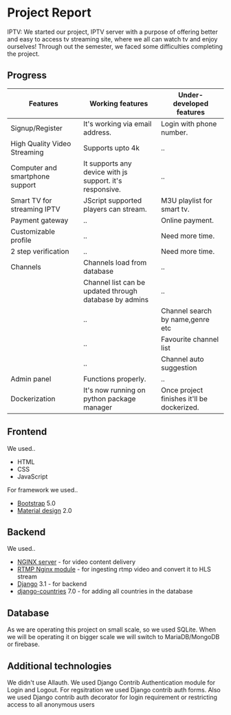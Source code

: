 # Project Report

IPTV:
We started our project, IPTV server with a purpose of offering better and easy to access tv streaming site, where we all can watch tv and enjoy ourselves! Through out the semester, we faced some difficulties completing the project.

## Progress

|Features|Working features|Under-developed features|
|-|-|-|
|Signup/Register|It's working via email address.| Login with phone number.|
|High Quality Video Streaming | Supports upto 4k |..| 
|Computer and smartphone support| It supports any device with js support. it's responsive.|.. |
|Smart TV for streaming IPTV|JScript supported players can stream.|M3U playlist for smart tv.|
|Payment gateway|..|Online payment.|
|Customizable profile|..|Need more time.|
|2 step verification|..|Need more time.|
|Channels|Channels load from database|..|
||Channel list can be updated through database by admins|..|
||..|Channel search by name,genre etc|
||..|Favourite channel list|
||..|Channel auto suggestion|
|Admin panel|Functions properly.|..|
|Dockerization| It's now running on python package manager|Once project finishes it'll be dockerized.|

## Frontend
We used..
- HTML
- CSS
- JavaScript

For framework we used..
- [Bootstrap](https://getbootstrap.com/) 5.0
- [Material design](https://mdbootstrap.com/) 2.0

## Backend
We used..
- [NGINX server](https://www.nginx.com/) - for video content delivery
- [RTMP Nginx module](https://hub.docker.com/r/alfg/nginx-rtmp/) - for ingesting rtmp video and convert it to HLS stream
- [Django](https://www.djangoproject.com/) 3.1 - for backend
- [django-countries](https://pypi.org/project/django-countries/)  7.0 - for adding all countries in the database


## Database
As we are operating this project on small scale, so we used SQLite. When we will be operating it on bigger scale we will switch to MariaDB/MongoDB or firebase.

## Additional technologies
We didn't use Allauth. We used Django Contrib Authentication module for Login and Logout.
For regsitration we used Django contrib auth forms.
Also we used Django contrib auth decorator for login requirement or restricting access to all anonymous users